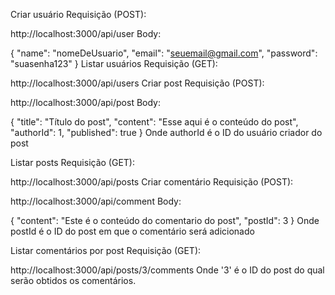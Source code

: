 Criar usuário
Requisição (POST):

http://localhost:3000/api/user
Body:

{
        "name": "nomeDeUsuario",
        "email": "seuemail@gmail.com",
        "password": "suasenha123"
}
Listar usuários
Requisição (GET):

http://localhost:3000/api/users
Criar post
Requisição (POST):

http://localhost:3000/api/post
Body:

{
        "title": "Título do post",
        "content": "Esse aqui é o conteúdo do post",
        "authorId": 1,
        "published": true
}
Onde authorId é o ID do usuário criador do post

Listar posts
Requisição (GET):

http://localhost:3000/api/posts
Criar comentário
Requisição (POST):

http://localhost:3000/api/comment
Body:

{
        "content": "Este é o conteúdo do comentario do post",
        "postId": 3
}
Onde postId é o ID do post em que o comentário será adicionado

Listar comentários por post
Requisição (GET):

http://localhost:3000/api/posts/3/comments
Onde '3' é o ID do post do qual serão obtidos os comentários.
